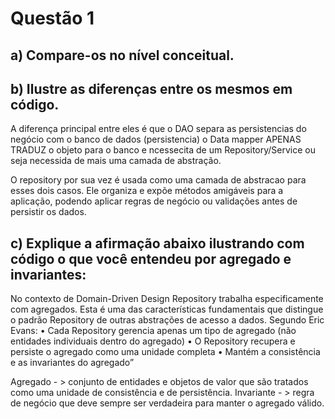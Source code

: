 # Questão 1 
## a) Compare-os no nível conceitual.
## b) Ilustre as diferenças entre os mesmos em código.

A diferença principal entre eles é que o DAO  separa as persistencias do negócio com o banco de dados (persistencia) 
o Data mapper APENAS TRADUZ o objeto para o banco e ncessecita de um Repository/Service ou seja necessida de mais 
uma camada de abstração.

O repository por sua vez é usada como uma camada de abstracao para esses dois casos. Ele organiza e expõe métodos amigáveis para a aplicação, podendo aplicar regras de negócio ou validações antes de persistir os dados.

## c) Explique a afirmação abaixo ilustrando com código o que você entendeu por agregado e invariantes:

 No contexto de Domain-Driven Design Repository trabalha especificamente com agregados. Esta
 é uma das características fundamentais que distingue o padrão Repository de outras abstrações de
 acesso a dados. Segundo Eric Evans:
 • Cada Repository gerencia apenas um tipo de agregado (não entidades individuais dentro do
 agregado)
 • O Repository recupera e persiste o agregado como uma unidade completa
 • Mantém a consistência e as invariantes do agregado”

Agregado - > conjunto de entidades e objetos de valor que são tratados como uma unidade de consistência e de persistência.
Invariante - > regra de negócio que deve sempre ser verdadeira para manter o agregado válido.
